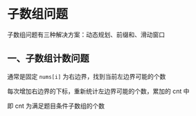 # 子数组问题

子数组问题有三种解决方案：动态规划、前缀和、滑动窗口

## 一、子数组计数问题

通常是固定 `nums[i]` 为右边界，找到当前左边界可能的个数

每次增加右边界的下标，重新统计左边界可能的个数，累加的 cnt 中

即 cnt 为满足题目条件子数组的个数